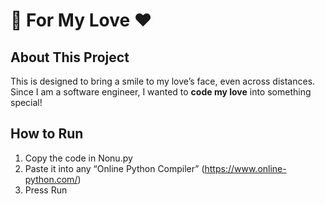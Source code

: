 # 🌹 For My Love ❤️

## About This Project
This is designed to bring a smile to my love’s face, even across distances.  
Since I am a software engineer, I wanted to **code my love** into something special!  
  

## How to Run  
1. Copy the code in Nonu.py
2. Paste it into any “Online Python Compiler” (https://www.online-python.com/)
3. Press Run

